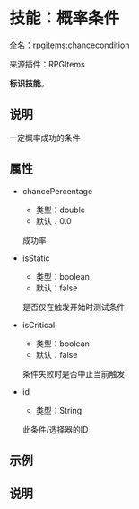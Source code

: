 # 技能：概率条件

<!-- 本文件是通过游戏内 `/rpgitem gen-wiki` 命令生成的。 -->
<!-- 请只在对应的 "beginCustomXXXX" 与 "endCustomXXXX" 间编辑。  -->
<!-- 如果您想修改技能或其属性的描述， -->
<!-- 请修改 "resources/lang/zh_CN.yml" 中对应的项。 -->

全名：rpgitems:chancecondition

来源插件：RPGItems

**标识技能**。

<!-- beginCustomHeader -->
<!-- endCustomHeader -->

## 说明

一定概率成功的条件
<!-- beginCustomDescription -->
<!-- endCustomDescription -->

## 属性

* chancePercentage

  * 类型：double
  * 默认：0.0

  成功率

* isStatic

  * 类型：boolean
  * 默认：false

  是否仅在触发开始时测试条件

* isCritical

  * 类型：boolean
  * 默认：false

  条件失败时是否中止当前触发

* id

  * 类型：String

  此条件/选择器的ID


<!-- beginCustomProperties -->
<!-- endCustomProperties -->

## 示例

<!-- beginCustomExample -->
<!-- endCustomExample -->

## 说明

<!-- beginCustomNote -->
<!-- endCustomNote -->